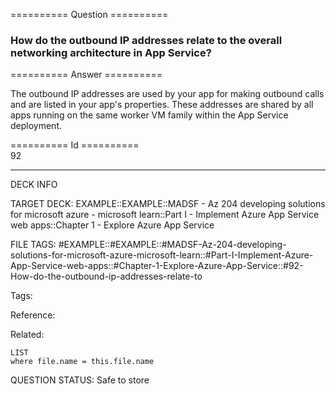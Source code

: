 ========== Question ==========  

### How do the outbound IP addresses relate to the overall networking architecture in App Service?  

========== Answer ==========  

The outbound IP addresses are used by your app for making outbound calls and are
listed in your app's properties. These addresses are shared by all apps running
on the same worker VM family within the App Service deployment.

========== Id ==========  
92

---

DECK INFO

TARGET DECK: EXAMPLE::EXAMPLE::MADSF - Az 204 developing solutions for microsoft azure - microsoft learn::Part I - Implement Azure App Service web apps::Chapter 1 - Explore Azure App Service

FILE TAGS: #EXAMPLE::#EXAMPLE::#MADSF-Az-204-developing-solutions-for-microsoft-azure-microsoft-learn::#Part-I-Implement-Azure-App-Service-web-apps::#Chapter-1-Explore-Azure-App-Service::#92-How-do-the-outbound-ip-addresses-relate-to

Tags:

Reference:

Related:

```dataview
LIST
where file.name = this.file.name
```
QUESTION STATUS: Safe to store
